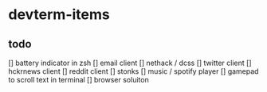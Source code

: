 # devterm-items

## todo
[] battery indicator in zsh
[] email client
[] nethack / dcss
[] twitter client
[] hckrnews client
[] reddit client
[] stonks
[] music / spotify player
[] gamepad to scroll text in terminal
[] browser soluiton
